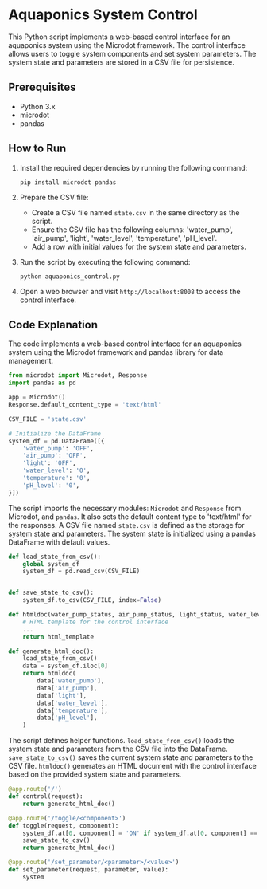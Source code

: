 # Aquaponics System Control

This Python script implements a web-based control interface for an aquaponics system using the Microdot framework. The control interface allows users to toggle system components and set system parameters. The system state and parameters are stored in a CSV file for persistence.

## Prerequisites

- Python 3.x
- microdot
- pandas

## How to Run

1. Install the required dependencies by running the following command:
   ```
   pip install microdot pandas
   ```

2. Prepare the CSV file:
   - Create a CSV file named `state.csv` in the same directory as the script.
   - Ensure the CSV file has the following columns: 'water_pump', 'air_pump', 'light', 'water_level', 'temperature', 'pH_level'.
   - Add a row with initial values for the system state and parameters.

3. Run the script by executing the following command:
   ```
   python aquaponics_control.py
   ```

4. Open a web browser and visit `http://localhost:8008` to access the control interface.

## Code Explanation

The code implements a web-based control interface for an aquaponics system using the Microdot framework and pandas library for data management.

```python
from microdot import Microdot, Response
import pandas as pd

app = Microdot()
Response.default_content_type = 'text/html'

CSV_FILE = 'state.csv'

# Initialize the DataFrame
system_df = pd.DataFrame([{
    'water_pump': 'OFF',
    'air_pump': 'OFF',
    'light': 'OFF',
    'water_level': '0',
    'temperature': '0',
    'pH_level': '0',
}])
```

The script imports the necessary modules: `Microdot` and `Response` from Microdot, and `pandas`. It also sets the default content type to 'text/html' for the responses. A CSV file named `state.csv` is defined as the storage for system state and parameters. The system state is initialized using a pandas DataFrame with default values.

```python
def load_state_from_csv():
    global system_df
    system_df = pd.read_csv(CSV_FILE)


def save_state_to_csv():
    system_df.to_csv(CSV_FILE, index=False)

def htmldoc(water_pump_status, air_pump_status, light_status, water_level, temperature, pH_level):
    # HTML template for the control interface
    ...
    return html_template

def generate_html_doc():
    load_state_from_csv()
    data = system_df.iloc[0]
    return htmldoc(
        data['water_pump'],
        data['air_pump'],
        data['light'],
        data['water_level'],
        data['temperature'],
        data['pH_level'],
    )
```

The script defines helper functions. `load_state_from_csv()` loads the system state and parameters from the CSV file into the DataFrame. `save_state_to_csv()` saves the current system state and parameters to the CSV file. `htmldoc()` generates an HTML document with the control interface based on the provided system state and parameters.

```python
@app.route('/')
def control(request):
    return generate_html_doc()

@app.route('/toggle/<component>')
def toggle(request, component):
    system_df.at[0, component] = 'ON' if system_df.at[0, component] == 'OFF' else 'OFF'
    save_state_to_csv()
    return generate_html_doc()

@app.route('/set_parameter/<parameter>/<value>')
def set_parameter(request, parameter, value):
    system
